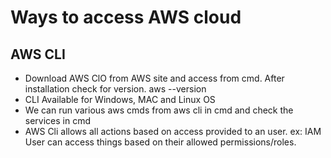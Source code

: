 # Ways to access AWS cloud
## AWS CLI
  - Download AWS ClO from AWS site and access from cmd. After installation check for version. aws --version
  - CLI Available for Windows, MAC and Linux OS
  - We can run various aws cmds from aws cli in cmd and check the services in cmd
  - AWS Cli allows all actions based on access provided to an user. ex: IAM User can access things based on their allowed permissions/roles.
